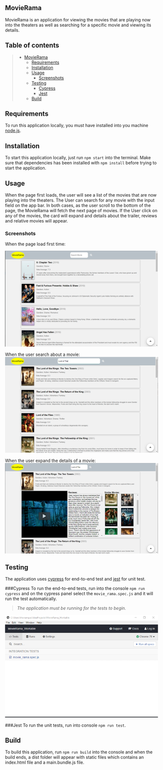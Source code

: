 ## MovieRama

MovieRama is an application for viewing the movies that are playing now into the theaters as well as searching 
for a specific movie and viewing its details.


## Table of contents

> * [MovieRama](#MovieRama)
>   * [Requirements](#Requirements)
>   * [Installation](#installation)
>   * [Usage](#usage)
>     * [Screenshots](#screenshots)
>   * [Testing](#Testing)
>     * [Cypress](#Cypress)
>     * [Jest](#Jest)
>   * [Build](#build)
>    

## Requirements
To run this application locally, you must have installed into you machine [node.js](https://nodejs.org/en/).

## Installation
To start this application locally, just run `npm start` into the terminal.
Make sure that dependencies has been installed with `npm install` before trying to start the application.


## Usage
When the page first loads, the user will see a list of the movies that are now playing into the theaters. 
The User can search for any movie with the input field on the app bar. 
In both cases, as the user scroll to the bottom of the page, the MovieRama will fetch the next page of movies.
If the User click on any of the movies, the card will expand and details about the trailer, reviews and relative movies
will appear. 

### Screenshots
When the page load first time:

![launch_page](./screenshots/launch_page.png)

When the user search about a movie:
![search_movie](./screenshots/search_movie.png)

When the user expand the details of a movie:
![card_expanded](./screenshots/card_expanded.png)


## Testing

The application uses [cypress](https://www.cypress.io/) for end-to-end test and [jest](https://jestjs.io/) for unit test.

###Cypress
To run the end-to-end tests, run into the console `npm run cypress` and on the cypress panel select the `movie_rama.spec.js`
and it will run the test automatically. 
> *The application must be running for the tests to begin.*

![cypress_test](./screenshots/cypress_test.png)

###Jest
To run the unit tests, run into console `npm run test`.

## Build

To build this application, run `npm run build` into the console and when the build ends, a dist folder will appear with
static files which contains an index.html file and a main.bundle.js file.


